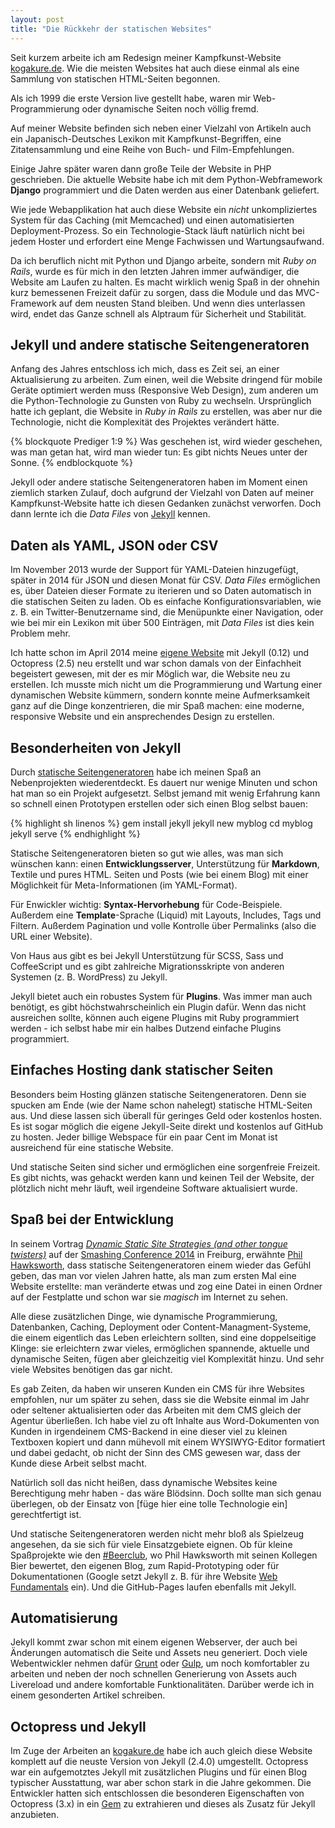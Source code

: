 ```yaml
---
layout: post
title: "Die Rückkehr der statischen Websites"
---
```


Seit kurzem arbeite ich am Redesign meiner Kampfkunst-Website [kogakure.de](http://kogakure.de). Wie die meisten Websites hat auch diese einmal als eine Sammlung von statischen HTML-Seiten begonnen.

Als ich 1999 die erste Version live gestellt habe, waren mir Web-Programmierung oder dynamische Seiten noch völlig fremd.

Auf meiner Website befinden sich neben einer Vielzahl von Artikeln auch ein Japanisch-Deutsches Lexikon mit Kampfkunst-Begriffen, eine Zitatensammlung und eine Reihe von Buch- und Film-Empfehlungen.

Einige Jahre später waren dann große  Teile der Website in PHP geschrieben. Die aktuelle Website habe ich mit dem Python-Webframework **Django** programmiert und die Daten werden aus einer Datenbank geliefert.

Wie jede Webapplikation hat auch diese Website ein *nicht* unkompliziertes System für das Caching (mit Memcached) und einen automatisierten Deployment-Prozess. So ein Technologie-Stack läuft natürlich nicht bei jedem Hoster und  erfordert eine Menge Fachwissen und Wartungsaufwand.

Da ich beruflich nicht mit Python und Django arbeite, sondern mit *Ruby on Rails*, wurde es für mich in den letzten Jahren immer aufwändiger, die Website am Laufen zu halten. Es macht wirklich wenig Spaß in der ohnehin kurz bemessenen Freizeit dafür zu sorgen, dass die Module und das MVC-Framework auf dem neusten Stand bleiben. Und wenn dies unterlassen wird, endet das Ganze schnell als Alptraum für  Sicherheit und Stabilität.

## Jekyll und andere statische Seitengeneratoren
Anfang des Jahres entschloss ich mich, dass es Zeit sei, an einer Aktualisierung zu arbeiten. Zum einen, weil die Website dringend für mobile Geräte optimiert werden muss (Responsive Web Design), zum anderen um die Python-Technologie zu Gunsten von Ruby zu wechseln. Ursprünglich hatte ich geplant, die Website in *Ruby in Rails* zu erstellen, was aber nur die Technologie, nicht die Komplexität des Projektes verändert hätte.

{% blockquote Prediger 1:9 %}
Was geschehen ist, wird wieder geschehen, was man getan hat, wird man wieder tun: Es gibt nichts Neues unter der Sonne.
{% endblockquote %}

Jekyll oder andere statische Seitengeneratoren haben im Moment einen ziemlich starken Zulauf, doch aufgrund der Vielzahl von Daten auf meiner Kampfkunst-Website hatte ich diesen Gedanken zunächst verworfen. Doch dann lernte ich die *Data Files* von [Jekyll](http://jekylrb.com) kennen.

## Daten als YAML, JSON oder CSV
Im November 2013 wurde der Support für YAML-Dateien hinzugefügt, später in 2014 für JSON und diesen Monat für CSV. *Data Files* ermöglichen es, über Dateien dieser Formate zu iterieren und so Daten automatisch in die statischen Seiten zu laden. Ob es einfache Konfigurationsvariablen, wie z. B. ein Twitter-Benutzername sind, die Menüpunkte einer Navigation, oder wie bei mir ein Lexikon mit über 500 Einträgen, mit *Data Files* ist dies kein Problem mehr.

Ich hatte schon im April 2014 meine [eigene Website](http://stefanimhoff.de) mit Jekyll (0.12) und Octopress (2.5) neu erstellt und war schon damals von der Einfachheit begeistert gewesen, mit der es mir Möglich war, die Website neu zu erstellen. Ich musste mich nicht um die Programmierung und Wartung einer dynamischen Website kümmern, sondern konnte meine Aufmerksamkeit ganz auf die Dinge konzentrieren, die mir Spaß machen: eine moderne, responsive Website und ein ansprechendes Design zu erstellen.

## Besonderheiten von Jekyll
Durch [statische Seitengeneratoren](http://www.staticgen.com) habe ich meinen Spaß an Nebenprojekten wiederentdeckt. Es dauert nur wenige Minuten und schon hat man so ein Projekt aufgesetzt. Selbst jemand mit wenig Erfahrung kann so schnell einen Prototypen erstellen oder sich einen Blog selbst bauen:

{% highlight sh linenos %}
gem install jekyll
jekyll new myblog
cd myblog
jekyll serve
{% endhighlight %}

Statische Seitengeneratoren bieten so gut wie alles, was man sich wünschen kann: einen **Entwicklungsserver**, Unterstützung für **Markdown**, Textile und pures HTML. Seiten und Posts (wie bei einem Blog) mit einer Möglichkeit für Meta-Informationen (im YAML-Format).

Für Enwickler wichtig: **Syntax-Hervorhebung** für Code-Beispiele. Außerdem eine **Template**-Sprache (Liquid) mit Layouts, Includes, Tags und Filtern. Außerdem Pagination und volle Kontrolle über Permalinks (also die URL einer Website).

Von Haus aus gibt es bei Jekyll Unterstützung für SCSS, Sass und CoffeeScript und es gibt zahlreiche Migrationsskripte von anderen Systemen (z. B. WordPress) zu Jekyll.

Jekyll bietet auch ein robustes System für **Plugins**. Was immer man auch benötigt, es gibt höchstwahrscheinlich ein Plugin dafür. Wenn das nicht ausreichen sollte, können auch eigene Plugins mit Ruby programmiert werden - ich selbst habe mir ein halbes Dutzend einfache Plugins programmiert.

## Einfaches Hosting dank statischer Seiten
Besonders beim Hosting glänzen statische Seitengeneratoren. Denn sie spucken am Ende (wie der Name schon nahelegt) statische HTML-Seiten aus. Und diese lassen sich überall für geringes Geld oder kostenlos hosten. Es ist sogar möglich die eigene Jekyll-Seite direkt und kostenlos auf GitHub zu hosten. Jeder billige Webspace für ein paar Cent im Monat ist ausreichend für eine statische Website.

Und statische Seiten sind sicher und ermöglichen eine sorgenfreie Freizeit. Es gibt nichts, was gehackt werden kann und keinen Teil der Website, der plötzlich nicht mehr läuft, weil irgendeine Software aktualisiert wurde.

## Spaß bei der Entwicklung
In seinem Vortrag <cite>[Dynamic Static Site Strategies (and other tongue twisters)](https://speakerdeck.com/philhawksworth/dynamic-static-site-strategies-smashing-conference)</cite> auf der [Smashing Conference 2014](http://smashingconf.com/) in Freiburg, erwähnte [Phil Hawksworth](http://hawksworx.com/), dass statische Seitengeneratoren einem wieder das Gefühl geben, das man vor vielen Jahren hatte, als man zum ersten Mal eine Website erstellte: man veränderte etwas und zog eine Datei in einen Ordner auf der Festplatte und schon war sie *magisch* im Internet zu sehen.

Alle diese zusätzlichen Dinge, wie dynamische Programmierung, Datenbanken, Caching, Deployment oder Content-Managment-Systeme, die einem eigentlich das Leben erleichtern sollten, sind eine doppelseitige  Klinge: sie erleichtern zwar vieles, ermöglichen spannende, aktuelle und dynamische Seiten, fügen aber gleichzeitig viel Komplexität hinzu. Und sehr viele Websites benötigen das gar nicht.

Es gab Zeiten, da haben wir unseren Kunden ein CMS für ihre Websites empfohlen, nur um später zu sehen, dass sie die Website einmal im Jahr oder seltener aktualisierten oder das Arbeiten mit dem CMS gleich der Agentur überließen. Ich habe viel zu oft Inhalte aus Word-Dokumenten von Kunden in irgendeinem CMS-Backend in eine dieser viel zu kleinen Textboxen kopiert und dann mühevoll mit einem WYSIWYG-Editor formatiert und dabei gedacht, ob nicht der Sinn des CMS gewesen war, dass der Kunde diese Arbeit selbst macht.

Natürlich soll das nicht heißen, dass dynamische Websites keine Berechtigung mehr haben - das wäre Blödsinn. Doch sollte man sich genau überlegen, ob der Einsatz von [füge hier eine tolle Technologie ein] gerechtfertigt ist.

Und statische Seitengeneratoren werden nicht mehr bloß als Spielzeug angesehen, da sie sich für viele Einsatzgebiete eignen. Ob für kleine Spaßprojekte wie den [#Beerclub](http://beerclub.hawksworx.com/), wo Phil Hawksworth mit seinen Kollegen Bier bewertet, den eigenen Blog, zum Rapid-Prototyping oder für Dokumentationen (Google setzt Jekyll z. B. für ihre Website [Web Fundamentals](https://developers.google.com/web/fundamentals/) ein). Und die GitHub-Pages laufen ebenfalls mit Jekyll.

## Automatisierung
Jekyll kommt zwar schon mit einem eigenen Webserver, der auch bei Änderungen automatisch die Seite und Assets neu generiert. Doch viele Webentwickler nehmen dafür [Grunt](http://gruntjs.com/) oder [Gulp](http://gulpjs.com/), um noch komfortabler zu arbeiten und neben der noch schnellen Generierung von Assets auch Livereload und andere komfortable Funktionalitäten. Darüber werde ich in einem gesonderten Artikel schreiben.

## Octopress und Jekyll
Im Zuge der Arbeiten an [kogakure.de](http://kogakure.de) habe ich auch gleich diese Website komplett auf die neuste Version von Jekyll (2.4.0) umgestellt. Octopress war ein aufgemotztes Jekyll mit zusätzlichen Plugins und für einen Blog typischer Ausstattung, war aber schon stark in die Jahre gekommen. Die Entwickler hatten sich entschlossen die besonderen Eigenschaften von Octopress (3.x) in ein [Gem](https://rubygems.org/gems/octopress) zu extrahieren und dieses als Zusatz für Jekyll anzubieten.
